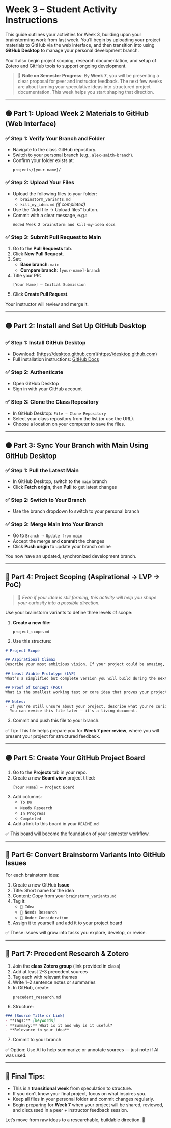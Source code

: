 # Week 3 – Student Activity Instructions

This guide outlines your activities for Week 3, building upon your brainstorming work from last week. You’ll begin by uploading your project materials to GitHub via the web interface, and then transition into using **GitHub Desktop** to manage your personal development branch.

You’ll also begin project scoping, research documentation, and setup of Zotero and GitHub tools to support ongoing development.

> 🧭 **Note on Semester Progress**: By **Week 7**, you will be presenting a clear proposal for peer and instructor feedback. The next few weeks are about turning your speculative ideas into structured project documentation. This week helps you start shaping that direction.

---

## 🟢 Part 1: Upload Week 2 Materials to GitHub (Web Interface)

### ✅ Step 1: Verify Your Branch and Folder
- Navigate to the class GitHub repository.
- Switch to your personal branch (e.g., `alex-smith-branch`).
- Confirm your folder exists at:
  ```
  projects/[your-name]/
  ```

### ✅ Step 2: Upload Your Files
- Upload the following files to your folder:
  - `brainstorm_variants.md`
  - `kill_my_idea.md` *(if completed)*
- Use the "Add file → Upload files" button.
- Commit with a clear message, e.g.:
  ```
  Added Week 2 brainstorm and kill-my-idea docs
  ```

### ✅ Step 3: Submit Pull Request to Main
1. Go to the **Pull Requests** tab.
2. Click **New Pull Request**.
3. Set:
   - **Base branch**: `main`
   - **Compare branch**: `[your-name]-branch`
4. Title your PR:
   ```
   [Your Name] – Initial Submission
   ```
5. Click **Create Pull Request**.

Your instructor will review and merge it.

---

## 🟡 Part 2: Install and Set Up GitHub Desktop

### ✅ Step 1: Install GitHub Desktop
- Download: [https://desktop.github.com](https://desktop.github.com)
- Full installation instructions: [GitHub Docs](https://docs.github.com/en/desktop/installing-and-authenticating-to-github-desktop/installing-github-desktop)

### ✅ Step 2: Authenticate
- Open GitHub Desktop
- Sign in with your GitHub account

### ✅ Step 3: Clone the Class Repository
- In GitHub Desktop: `File → Clone Repository`
- Select your class repository from the list (or use the URL).
- Choose a location on your computer to save the files.

---

## 🟠 Part 3: Sync Your Branch with Main Using GitHub Desktop

### ✅ Step 1: Pull the Latest Main
- In GitHub Desktop, switch to the `main` branch
- Click **Fetch origin**, then **Pull** to get latest changes

### ✅ Step 2: Switch to Your Branch
- Use the branch dropdown to switch to your personal branch

### ✅ Step 3: Merge Main Into Your Branch
- Go to `Branch → Update from main`
- Accept the merge and **commit** the changes
- Click **Push origin** to update your branch online

You now have an updated, synchronized development branch.

---

## 🔵 Part 4: Project Scoping (Aspirational → LVP → PoC)

> 💬 _Even if your idea is still forming, this activity will help you shape your curiosity into a possible direction._

Use your brainstorm variants to define three levels of scope:

1. **Create a new file:**
   ```
   project_scope.md
   ```
2. Use this structure:
```markdown
# Project Scope

## Aspirational Climax
Describe your most ambitious vision. If your project could be amazing, what would it become?

## Least Viable Prototype (LVP)
What’s a simplified but complete version you will build during the next semester?

## Proof of Concept (PoC)
What is the smallest working test or core idea that proves your project is worth pursuing and that you will aim for for this semester?

## Notes:
- If you're still unsure about your project, describe what you're curious about or want to explore.
- You can revise this file later — it's a living document.
```

3. Commit and push this file to your branch.

✅ Tip: This file helps prepare you for **Week 7 peer review**, where you will present your project for structured feedback.

---

## 🟣 Part 5: Create Your GitHub Project Board

1. Go to the **Projects** tab in your repo.
2. Create a new **Board view** project titled:
   ```
   [Your Name] – Project Board
   ```
3. Add columns:
   - `To Do`
   - `Needs Research`
   - `In Progress`
   - `Completed`
4. Add a link to this board in your `README.md`

✅ This board will become the foundation of your semester workflow.

---

## 🔶 Part 6: Convert Brainstorm Variants Into GitHub Issues

For each brainstorm idea:
1. Create a new GitHub **Issue**
2. Title: Short name for the idea
3. Content: Copy from your `brainstorm_variants.md`
4. Tag it:
   - `🧠 Idea`
   - `🎯 Needs Research`
   - `🚧 Under Consideration`
5. Assign it to yourself and add it to your project board

✅ These issues will grow into tasks you explore, develop, or revise.

---

## 🔷 Part 7: Precedent Research & Zotero

1. Join the **class Zotero group** (link provided in class)
2. Add at least 2–3 precedent sources
3. Tag each with relevant themes
4. Write 1–2 sentence notes or summaries
5. In GitHub, create:
   ```
   precedent_research.md
   ```
6. Structure:
```markdown
### [Source Title or Link]
- **Tags:** [keywords]
- **Summary:** What is it and why is it useful?
- **Relevance to your idea**
```
7. Commit to your branch

✅ Option: Use AI to help summarize or annotate sources — just note if AI was used.

---

## 🧠 Final Tips:
- This is a **transitional week** from speculation to structure.
- If you don’t know your final project, focus on what inspires you.
- Keep all files in your personal folder and commit changes regularly.
- Begin preparing for **Week 7** when your project will be shared, reviewed, and discussed in a peer + instructor feedback session.

Let’s move from raw ideas to a researchable, buildable direction. 🚀
